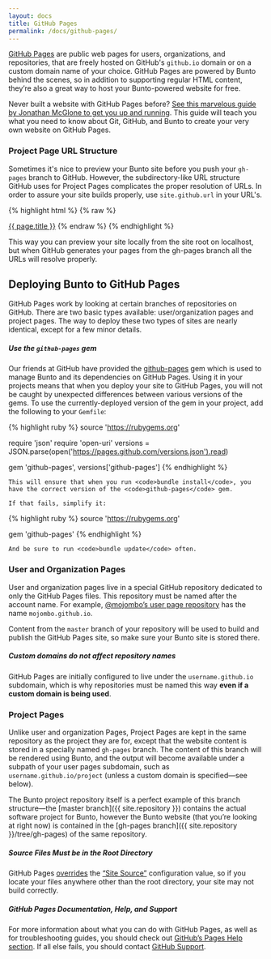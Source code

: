 ```yaml
---
layout: docs
title: GitHub Pages
permalink: /docs/github-pages/
---
```


[GitHub Pages](https://pages.github.com) are public web pages for users,
organizations, and repositories, that are freely hosted on GitHub's
`github.io` domain or on a custom domain name of your choice. GitHub Pages are
powered by Bunto behind the scenes, so in addition to supporting regular HTML
content, they’re also a great way to host your Bunto-powered website for free.

Never built a website with GitHub Pages before? [See this marvelous guide by
Jonathan McGlone to get you up and running](http://jmcglone.com/guides/github-pages/).
This guide will teach you what you need to know about Git, GitHub, and Bunto to
create your very own website on GitHub Pages.

### Project Page URL Structure

Sometimes it's nice to preview your Bunto site before you push your `gh-pages`
branch to GitHub. However, the subdirectory-like URL structure GitHub uses for
Project Pages complicates the proper resolution of URLs. In order to assure your
site builds properly, use `site.github.url` in your URL's.

{% highlight html %}
{% raw %}
<!-- Useful for styles with static names... -->
<link href="{{ site.github.url }}/path/to/css.css" rel="stylesheet">
<!-- and for documents/pages whose URL's can change... -->
<a href="{{ page.url | prepend: site.github.url }}">{{ page.title }}</a>
{% endraw %}
{% endhighlight %}

This way you can preview your site locally from the site root on localhost,
but when GitHub generates your pages from the gh-pages branch all the URLs
will resolve properly.

## Deploying Bunto to GitHub Pages

GitHub Pages work by looking at certain branches of repositories on GitHub.
There are two basic types available: user/organization pages and project pages.
The way to deploy these two types of sites are nearly identical, except for a
few minor details.

<div class="note protip">
  <h5>Use the <code>github-pages</code> gem</h5>
  <p>
    Our friends at GitHub have provided the
    <a href="https://github.com/github/pages-gem">github-pages</a>
    gem which is used to manage Bunto and its dependencies on
    GitHub Pages. Using it in your projects means that when you deploy
    your site to GitHub Pages, you will not be caught by unexpected
    differences between various versions of the gems. To use the
    currently-deployed version of the gem in your project, add the
    following to your <code>Gemfile</code>:

{% highlight ruby %}
source 'https://rubygems.org'

require 'json'
require 'open-uri'
versions = JSON.parse(open('https://pages.github.com/versions.json').read)

gem 'github-pages', versions['github-pages']
{% endhighlight %}

    This will ensure that when you run <code>bundle install</code>, you
    have the correct version of the <code>github-pages</code> gem.

    If that fails, simplify it:

{% highlight ruby %}
source 'https://rubygems.org'

gem 'github-pages'
{% endhighlight %}

    And be sure to run <code>bundle update</code> often.
  </p>
</div>

### User and Organization Pages

User and organization pages live in a special GitHub repository dedicated to
only the GitHub Pages files. This repository must be named after the account
name. For example, [@mojombo’s user page
repository](https://github.com/mojombo/mojombo.github.io) has the name
`mojombo.github.io`.

Content from the `master` branch of your repository will be used to build and
publish the GitHub Pages site, so make sure your Bunto site is stored there.

<div class="note info">
  <h5>Custom domains do not affect repository names</h5>
  <p>
    GitHub Pages are initially configured to live under the
    <code>username.github.io</code> subdomain, which is why repositories must
    be named this way <strong>even if a custom domain is being used</strong>.
  </p>
</div>

### Project Pages

Unlike user and organization Pages, Project Pages are kept in the same
repository as the project they are for, except that the website content is
stored in a specially named `gh-pages` branch. The content of this branch will
be rendered using Bunto, and the output will become available under a subpath
of your user pages subdomain, such as `username.github.io/project` (unless a
custom domain is specified—see below).

The Bunto project repository itself is a perfect example of this branch
structure—the [master branch]({{ site.repository }}) contains the
actual software project for Bunto, however the Bunto website (that you’re
looking at right now) is contained in the [gh-pages
branch]({{ site.repository }}/tree/gh-pages) of the same repository.

<div class="note warning">
  <h5>Source Files Must be in the Root Directory</h5>
  <p>
GitHub Pages <a href="https://help.github.com/articles/troubleshooting-github-pages-build-failures#source-setting">overrides</a> the <a href="/docs/configuration/#global-configuration">“Site Source”</a> configuration value, so if you locate your files anywhere other than the root directory, your site may not build correctly.
  </p>
</div>

<div class="note">
  <h5>GitHub Pages Documentation, Help, and Support</h5>
  <p>
    For more information about what you can do with GitHub Pages, as well as for
    troubleshooting guides, you should check out <a
    href="https://help.github.com/categories/github-pages-basics/">GitHub’s Pages Help
    section</a>. If all else fails, you should contact <a
    href="https://github.com/contact">GitHub Support</a>.
  </p>
</div>
